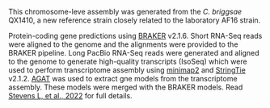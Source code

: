 This chromosome-leve assembly was generated from the _C. briggsae_ QX1410, a new reference strain closely related to the laboratory AF16 strain.
  
Protein-coding gene predictions using [BRAKER](https://www.ncbi.nlm.nih.gov/pmc/articles/PMC9011032/#evac042-B46) v2.1.6. Short RNA-Seq reads were aligned to the genome and the alignments were provided to the BRAKER pipeline. Long PacBio RNA-Seq reads were generated and aligned to the genome to generate high-quality transcripts (IsoSeq) which were used to perform transcriptome assembly using [minimap2](https://www.ncbi.nlm.nih.gov/pmc/articles/PMC6137996/) and [StringTie](https://www.ncbi.nlm.nih.gov/pmc/articles/PMC6912988/) v2.1.2. [AGAT](https://doi.org/10.5281%2Fzenodo.5834795) was used to extract gne models from the transcriptome assembly. These models were merged with the BRAKER models. Read [Stevens L, et al., 2022](https://doi.org/10.1093%2Fgbe%2Fevac042) for full details.

